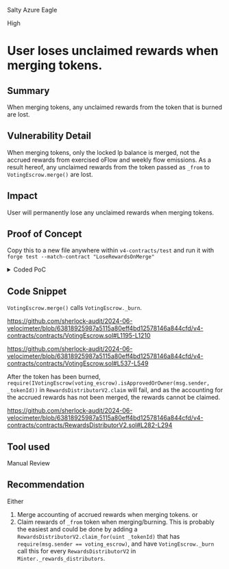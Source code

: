 Salty Azure Eagle

High

# User loses unclaimed rewards when merging tokens.

## Summary

When merging tokens, any unclaimed rewards from the token that is burned are lost.

## Vulnerability Detail

When merging tokens, only the locked lp balance is merged, not the accrued rewards from exercised oFlow and weekly flow emissions. As a result hereof, any unclaimed rewards from the token passed as `_from` to `VotingEscrow.merge()` are lost.

## Impact

User will permanently lose any unclaimed rewards when merging tokens.

## Proof of Concept

Copy this to a new file anywhere within `v4-contracts/test` and run it with `forge test --match-contract "LoseRewardsOnMerge"`

<details>
<summary>Coded PoC</summary>

```solidity
pragma solidity ^0.8.0;

import "forge-std/Test.sol";
import "solmate/tokens/WETH.sol";
import "contracts/Flow.sol";
import "contracts/factories/PairFactory.sol";
import "contracts/factories/GaugeFactoryV4.sol";
import "contracts/factories/ProxyGaugeFactory.sol";
import "contracts/factories/BribeFactory.sol";
import "contracts/Pair.sol";
import "contracts/Router.sol";
import "contracts/Voter.sol";
import "contracts/VotingEscrow.sol";
import "contracts/Minter.sol";
import "contracts/RewardsDistributorV2.sol";

contract LoseRewardsOnMergeTest is Test {
    address DEPLOYER = address(uint160(uint(keccak256("DEPLOYER"))));
    address ALICE = address(uint160(uint(keccak256("ALICE"))));
    address BOB = address(uint160(uint(keccak256("BOB"))));

    WETH weth;
    Flow flow;

    VotingEscrow votingEscrow;
    Voter voter;
    Router router;
    RewardsDistributorV2 rewardsDistributorWETH;
    RewardsDistributorV2 rewardsDistributorFlow;

    Pair flowWethPair;

    function setUp() public {
        vm.deal(DEPLOYER, 100 ether);
        vm.deal(ALICE, 100 ether);
        vm.deal(BOB, 100 ether);

        weth = new WETH();

        vm.startPrank(DEPLOYER);

        flow = new Flow(DEPLOYER, 1e21);

        PairFactory pairFactory = new PairFactory();
        GaugeFactoryV4 gaugeFactory = new GaugeFactoryV4();
        ProxyGaugeFactory proxyFactory = new ProxyGaugeFactory(address(flow));
        router = new Router(address(pairFactory), address(weth));

        _addLiquidityFlowWeth(2e18, DEPLOYER);

        flowWethPair = Pair(
            pairFactory.getPair(address(flow), address(weth), false)
        );

        votingEscrow = new VotingEscrow(
            address(flow),
            address(flowWethPair),
            address(0),
            DEPLOYER
        );

        voter = new Voter(
            address(votingEscrow),
            address(pairFactory),
            address(gaugeFactory),
            address(new BribeFactory()),
            address(0)
        );

        votingEscrow.setVoter(address(voter));

        voter.addFactory(address(pairFactory), address(proxyFactory));

        rewardsDistributorWETH = new RewardsDistributorV2(
            address(votingEscrow),
            address(weth)
        );

        rewardsDistributorFlow = new RewardsDistributorV2(
            address(votingEscrow),
            address(flow)
        );

        Minter minter = new Minter(
            address(voter),
            address(votingEscrow),
            address(rewardsDistributorFlow)
        );
        minter.addRewardsDistributor(address(rewardsDistributorWETH));

        rewardsDistributorWETH.setDepositor(address(minter));
        rewardsDistributorFlow.setDepositor(address(minter));

        minter.startActivePeriod();

        flow.setMinter(address(minter));

        pairFactory.setVoter(address(voter));
        flowWethPair.setVoter();

        address[] memory whitelistedTokens = new address[](2);

        whitelistedTokens[0] = address(flow);
        whitelistedTokens[1] = address(weth);

        voter.initialize(whitelistedTokens, address(minter));

        proxyFactory.deployGauge(
            address(rewardsDistributorFlow),
            address(flowWethPair),
            "veNFT"
        );

        voter.createGauge(address(flowWethPair), 1);

        // we need some votes, otherwise voter.distribute() -> ... -> voter.notifyRewardAmount() will revert due to divison by zero
        address[] memory pools = new address[](1);
        pools[0] = address(flowWethPair);
        uint[] memory weights = new uint[](1);
        weights[0] = 1;
        _createLockMaxDuration(1e18);
        vm.warp(block.timestamp + 1 weeks);
        voter.vote(1, pools, weights);

        weth.deposit{value: 10e18}();

        flow.transfer(ALICE, 1e20);
        flow.transfer(BOB, 1e20);

        vm.stopPrank();
    }

    function _addLiquidityFlowWeth(uint amount, address to) internal {
        flow.approve(address(router), amount);
        router.addLiquidityETH{value: amount}(
            address(flow),
            false,
            amount,
            0,
            0,
            to,
            block.timestamp
        );
    }

    function _createLockMaxDuration(uint amount) internal {
        flowWethPair.approve(address(votingEscrow), amount);
        votingEscrow.create_lock(amount, 52 weeks);
    }

    function testLoseRewardsOnMerge() public {
        // Alice and Bob both create 2 tokens with the same amounts and lock duration.
        vm.startPrank(ALICE);
        _addLiquidityFlowWeth(1e18, ALICE);
        _createLockMaxDuration(5e17);
        _createLockMaxDuration(5e17);
        vm.stopPrank();

        vm.startPrank(BOB);
        _addLiquidityFlowWeth(1e18, BOB);
        _createLockMaxDuration(5e17);
        _createLockMaxDuration(5e17);
        vm.stopPrank();

        // Alice owns tokens 2 and 3
        assertEq(votingEscrow.ownerOf(2), ALICE);
        assertEq(votingEscrow.ownerOf(3), ALICE);
        // Bob owns tokens 4 and 5.
        assertEq(votingEscrow.ownerOf(4), BOB);
        assertEq(votingEscrow.ownerOf(5), BOB);
        // All 4 tokens have the same balance.
        assertEq(votingEscrow.balanceOfNFT(2), votingEscrow.balanceOfNFT(3));
        assertEq(votingEscrow.balanceOfNFT(3), votingEscrow.balanceOfNFT(4));
        assertEq(votingEscrow.balanceOfNFT(4), votingEscrow.balanceOfNFT(5));

        vm.warp(block.timestamp + 1 weeks);
        voter.distribute();

        vm.startPrank(DEPLOYER);
        flow.approve(address(rewardsDistributorFlow), 1e18);
        // simulate rewards from emissions
        rewardsDistributorFlow.notifyRewardAmount(1e18);
        weth.approve(address(rewardsDistributorWETH), 1e18);
        // simulate rewards from oFlow exercise revenue
        rewardsDistributorWETH.notifyRewardAmount(1e18);
        vm.stopPrank();

        vm.warp(block.timestamp + 1 weeks);
        voter.distribute();

        uint aliceWethBefore = weth.balanceOf(ALICE);
        uint aliceFlowBefore = flow.balanceOf(ALICE);
        uint bobWethBefore = weth.balanceOf(BOB);
        uint bobFlowBefore = flow.balanceOf(BOB);

        vm.startPrank(ALICE);
        rewardsDistributorWETH.claim(2);
        rewardsDistributorFlow.claim(2);
        rewardsDistributorWETH.claim(3);
        rewardsDistributorFlow.claim(3);
        vm.stopPrank();

        vm.startPrank(BOB);
        // Bob merges token 4 into token 5 and can not claim rewards on token 4
        votingEscrow.merge(4, 5);
        vm.expectRevert();
        rewardsDistributorWETH.claim(4);
        vm.expectRevert();
        rewardsDistributorFlow.claim(4);
        rewardsDistributorWETH.claim(5);
        rewardsDistributorFlow.claim(5);
        vm.stopPrank();

        uint aliceWethAfter = weth.balanceOf(ALICE);
        uint aliceWethGained = aliceWethAfter - aliceWethBefore;
        uint aliceFlowAfter = flow.balanceOf(ALICE);
        uint aliceFlowGained = aliceFlowAfter - aliceFlowBefore;
        uint bobWethAfter = weth.balanceOf(BOB);
        uint bobWethGained = bobWethAfter - bobWethBefore;
        uint bobFlowAfter = flow.balanceOf(BOB);
        uint bobFlowGained = bobFlowAfter - bobFlowBefore;

        // Bob receives only half the rewards of Alice, as
        // the rewards from the token that was merged are lost
        assertEq(aliceWethGained / 2, bobWethGained);
        assertEq(aliceFlowGained / 2, bobFlowGained);
    }
}

```
</details>

## Code Snippet

`VotingEscrow.merge()` calls `VotingEscrow._burn`.

https://github.com/sherlock-audit/2024-06-velocimeter/blob/63818925987a5115a80eff4bd12578146a844cfd/v4-contracts/contracts/VotingEscrow.sol#L1195-L1210

https://github.com/sherlock-audit/2024-06-velocimeter/blob/63818925987a5115a80eff4bd12578146a844cfd/v4-contracts/contracts/VotingEscrow.sol#L537-L549

After the token has been burned, `require(IVotingEscrow(voting_escrow).isApprovedOrOwner(msg.sender, _tokenId))` in `RewardsDistributorV2.claim` will fail, and as the accounting for the accrued rewards has not been merged, the rewards cannot be claimed.

https://github.com/sherlock-audit/2024-06-velocimeter/blob/63818925987a5115a80eff4bd12578146a844cfd/v4-contracts/contracts/RewardsDistributorV2.sol#L282-L294

## Tool used

Manual Review

## Recommendation

Either

1. Merge accounting of accrued rewards when merging tokens.
or
2. Claim rewards of `_from` token when merging/burning. This is probably the easiest and could be done by adding a `RewardsDistributorV2.claim_for(uint _tokenId)` that has `require(msg.sender == voting_escrow)`, and have `VotingEscrow._burn` call this for every `RewardsDistributorV2` in `Minter._rewards_distributors`.